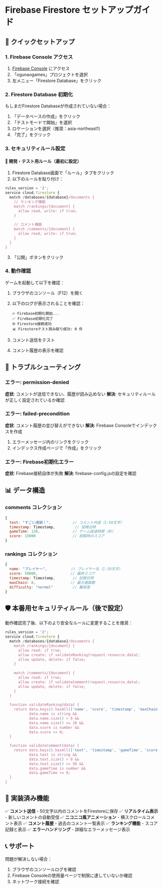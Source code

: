 # Firebase Firestore セットアップガイド

## 🚀 クイックセットアップ

### 1. Firebase Console アクセス
1. [Firebase Console](https://console.firebase.google.com/) にアクセス
2. 「ogunaogames」プロジェクトを選択
3. 左メニュー「Firestore Database」をクリック

### 2. Firestore Database 初期化
もしまだFirestore Databaseが作成されていない場合：
1. 「データベースの作成」をクリック
2. 「テストモードで開始」を選択
3. ロケーションを選択（推奨：asia-northeast1）
4. 「完了」をクリック

### 3. セキュリティルール設定

#### 📝 開発・テスト用ルール（最初に設定）
1. Firestore Database画面で「ルール」タブをクリック
2. 以下のルールを貼り付け：

```javascript
rules_version = '2';
service cloud.firestore {
  match /databases/{database}/documents {
    // ランキング機能
    match /rankings/{document} {
      allow read, write: if true;
    }
    
    // コメント機能
    match /comments/{document} {
      allow read, write: if true;
    }
  }
}
```

3. 「公開」ボタンをクリック

### 4. 動作確認

ゲームを起動して以下を確認：
1. ブラウザのコンソール（F12）を開く
2. 以下のログが表示されることを確認：
   ```
   🔥 Firebase初期化開始...
   ✅ Firebase初期化完了
   🌐 Firestore接続成功
   📊 Firestoreテスト読み取り成功: 0 件
   ```

3. コメント送信をテスト
4. コメント履歴の表示を確認

## 🔧 トラブルシューティング

### エラー: permission-denied
**症状**: コメントが送信できない、履歴が読み込めない
**解決**: セキュリティルールが正しく設定されているか確認

### エラー: failed-precondition
**症状**: コメント履歴の並び替えができない
**解決**: Firebase Consoleでインデックスを作成
1. エラーメッセージ内のリンクをクリック
2. インデックス作成ページで「作成」をクリック

### エラー: Firebase初期化エラー
**症状**: Firebase接続自体が失敗
**解決**: firebase-config.jsの設定を確認

## 📊 データ構造

### comments コレクション
```javascript
{
  text: "すごい連鎖！",          // コメント内容（1-50文字）
  timestamp: Timestamp,         // 投稿日時
  gameTime: 120,               // ゲーム経過時間（秒）
  score: 15000                 // 投稿時のスコア
}
```

### rankings コレクション
```javascript
{
  name: "プレイヤー",           // プレイヤー名（1-10文字）
  score: 50000,               // 最終スコア
  timestamp: Timestamp,        // 記録日時
  maxChain: 8,                // 最大連鎖数
  difficulty: "normal"         // 難易度
}
```

## 🛡️ 本番用セキュリティルール（後で設定）

動作確認完了後、以下のより安全なルールに変更することを推奨：

```javascript
rules_version = '2';
service cloud.firestore {
  match /databases/{database}/documents {
    match /rankings/{document} {
      allow read: if true;
      allow create: if validateRanking(request.resource.data);
      allow update, delete: if false;
    }
    
    match /comments/{document} {
      allow read: if true;
      allow create: if validateComment(request.resource.data);
      allow update, delete: if false;
    }
  }
  
  function validateRanking(data) {
    return data.keys().hasAll(['name', 'score', 'timestamp', 'maxChain', 'difficulty']) &&
           data.name is string &&
           data.name.size() > 0 &&
           data.name.size() <= 10 &&
           data.score is number &&
           data.score >= 0;
  }
  
  function validateComment(data) {
    return data.keys().hasAll(['text', 'timestamp', 'gameTime', 'score']) &&
           data.text is string &&
           data.text.size() > 0 &&
           data.text.size() <= 50 &&
           data.gameTime is number &&
           data.gameTime >= 0;
  }
}
```

## 📱 実装済み機能

✅ **コメント送信** - 50文字以内のコメントをFirestoreに保存
✅ **リアルタイム表示** - 新しいコメントの自動受信
✅ **ニコニコ風アニメーション** - 横スクロールコメント表示
✅ **コメント履歴** - 過去のコメント一覧表示
✅ **ランキング機能** - スコア記録と表示
✅ **エラーハンドリング** - 詳細なエラーメッセージ表示

## 📞 サポート

問題が解決しない場合：
1. ブラウザのコンソールログを確認
2. Firebase Consoleの使用量ページで制限に達していないか確認
3. ネットワーク接続を確認